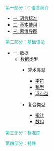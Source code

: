 <font face="黑体" color="LightSeaGreen">第一部分：C 语言简介</font>

- [一. 语言标准](C语言简介/语言标准.md)
- [二. 基本使用](C语言简介/基本使用.md)
- [三. 思维导图](C语言简介/思维导图.md)

<font face="黑体" color="LightSeaGreen">第二部分：基础语法</font>

- 一. 数据
  - 数据类型
    - 算术类型
      - [字符](基础语法/数据/数据类型/算术类型/字符.md)
      - [整型](基础语法/数据/数据类型/算术类型/整型.md)
      - [浮点型](基础语法/数据/数据类型/算术类型/浮点型.md)

    - 复合类型
      - [指针](基础语法/数据/数据类型/复合类型/指针.md)
      - [数组](基础语法/数据/数据类型/复合类型/数组.md)
    


<font face="黑体" color="LightSeaGreen">第三部分：标准库</font>

<font face="黑体" color="LightSeaGreen">第四部分：特性</font>

